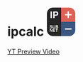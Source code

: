# ipcalc ![Logo](https://github.com/mhnowak/ipcalc/blob/master/assets/icon/icon-small.png)

[YT Preview Video](https://youtu.be/86uVJzS5bJE)
